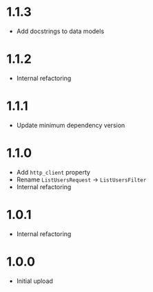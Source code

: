 # 1.1.3
- Add docstrings to data models

# 1.1.2
- Internal refactoring

# 1.1.1
- Update minimum dependency version

# 1.1.0
- Add `http_client` property
- Rename `ListUsersRequest` -> `ListUsersFilter`
- Internal refactoring

# 1.0.1
- Internal refactoring

# 1.0.0
- Initial upload
